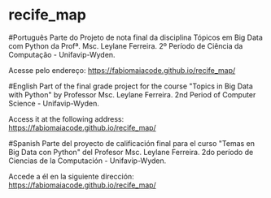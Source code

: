 # recife_map

#Português
Parte do Projeto de nota final da disciplina Tópicos em Big Data com Python da Profª. Msc. Leylane Ferreira.
2º Período de Ciência da Computação - Unifavip-Wyden.

Acesse pelo endereço:
https://fabiomaiacode.github.io/recife_map/

#English
Part of the final grade project for the course "Topics in Big Data with Python" by Professor Msc. Leylane Ferreira.
2nd Period of Computer Science - Unifavip-Wyden.

Access it at the following address:
https://fabiomaiacode.github.io/recife_map/

#Spanish
Parte del proyecto de calificación final para el curso "Temas en Big Data con Python" del Profesor Msc. Leylane Ferreira.
2do período de Ciencias de la Computación - Unifavip-Wyden.

Accede a él en la siguiente dirección:
https://fabiomaiacode.github.io/recife_map/
